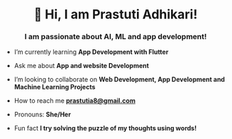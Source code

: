 <h1 align="center">👋 Hi, I am Prastuti Adhikari!</h1>
<h3 align="center">I am passionate about AI, ML and app development!</h3>

- I’m currently learning **App Development with Flutter**

- Ask me about **App and website Development**

- I’m looking to collaborate on **Web Development, App Development and Machine Learning Projects**

- How to reach me **prastutia8@gmail.com**

- Pronouns: **She/Her**

- Fun fact **I try solving the puzzle of my thoughts using words!**
